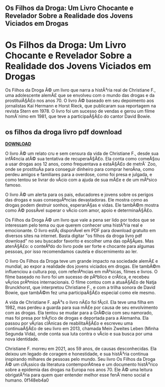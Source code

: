 ## Os Filhos da Droga: Um Livro Chocante e Revelador Sobre a Realidade dos Jovens Viciados em Drogas

  
# Os Filhos da Droga: Um Livro Chocante e Revelador Sobre a Realidade dos Jovens Viciados em Drogas
  
Os Filhos da Droga Ã© um livro que narra a histÃ³ria real de Christiane F., uma adolescente alemÃ£ que se envolveu com o mundo das drogas e da prostituiÃ§Ã£o nos anos 70. O livro Ã© baseado em seu depoimento aos jornalistas Kai Hermann e Horst Rieck, que publicaram sua reportagem na revista Stern em 1978. O livro foi um sucesso de vendas e gerou um filme homÃ´nimo em 1981, que teve a participaÃ§Ã£o do cantor David Bowie.
 
## os filhos da droga livro pdf download


[**DOWNLOAD**](https://www.google.com/url?q=https%3A%2F%2Furllie.com%2F2tLgxu&sa=D&sntz=1&usg=AOvVaw3kV0MXSPZWADavucLyaf7k)

  
O livro Ã© um relato cru e sem censura da vida de Christiane F., desde sua infÃ¢ncia atÃ© sua tentativa de recuperaÃ§Ã£o. Ela conta como comeÃ§ou a usar drogas aos 12 anos, como frequentava a estaÃ§Ã£o de metrÃ´ Zoo, onde se prostituÃ­a para conseguir dinheiro para comprar heroÃ­na, como perdeu amigos e familiares para a overdose, como foi presa e julgada, e como tentou se livrar do vÃ­cio com a ajuda de sua mÃ£e e de um mÃºsico famoso.
  
O livro Ã© um alerta para os pais, educadores e jovens sobre os perigos das drogas e suas consequÃªncias devastadoras. Ele mostra como as drogas podem destruir sonhos, esperanÃ§as e vidas. Ele tambÃ©m mostra como Ã© possÃ­vel superar o vÃ­cio com amor, apoio e determinaÃ§Ã£o.
  
Os Filhos da Droga Ã© um livro que vale a pena ser lido por todos que se interessam pelo tema ou que querem conhecer uma histÃ³ria real e emocionante. O livro estÃ¡ disponÃ­vel em PDF para download gratuito em diversos sites na internet. Basta digitar "os filhos da droga livro pdf download" no seu buscador favorito e escolher uma das opÃ§Ãµes. Mas atenÃ§Ã£o: o conteÃºdo do livro pode ser forte e chocante para algumas pessoas, por isso recomendamos cautela e discernimento ao ler.
  
O livro Os Filhos da Droga teve um grande impacto na sociedade alemÃ£ e mundial, ao expor a realidade dos jovens viciados em drogas. Ele tambÃ©m influenciou a cultura pop, com referÃªncias em mÃºsicas, filmes e livros. O filme baseado no livro foi um sucesso de pÃºblico e crÃ­tica, e recebeu vÃ¡rios prÃªmios internacionais. O filme contou com a atuaÃ§Ã£o de Natja Brunckhorst, que interpretou Christiane F., e com a trilha sonora de David Bowie, que tambÃ©m fez uma participaÃ§Ã£o especial como ele mesmo.
  
A vida de Christiane F. apÃ³s o livro nÃ£o foi fÃ¡cil. Ela teve uma filha em 1982, mas perdeu a guarda para sua mÃ£e por causa de seu envolvimento com as drogas. Ela tentou se mudar para a GrÃ©cia com seu namorado, mas foi presa por trÃ¡fico de drogas e deportada para a Alemanha. Ela passou por vÃ¡rias clÃ­nicas de reabilitaÃ§Ã£o e escreveu uma continuaÃ§Ã£o de seu livro em 2013, chamada Mein Zweites Leben (Minha Segunda Vida), onde conta sua luta contra o vÃ­cio e sua busca por uma nova identidade.
  
Christiane F. morreu em 2021, aos 59 anos, de causas desconhecidas. Ela deixou um legado de coragem e honestidade, e sua histÃ³ria continua inspirando milhares de pessoas pelo mundo. Seu livro Os Filhos da Droga Ã© um clÃ¡ssico da literatura contemporÃ¢nea e um documento histÃ³rico sobre a epidemia das drogas na Europa nos anos 70. Ele Ã© uma leitura obrigatÃ³ria para quem quer entender melhor esse fenÃ´meno social e humano.
 0f148eb4a0
